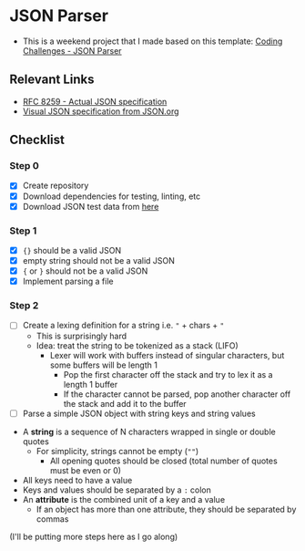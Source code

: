 # JSON Parser

- This is a weekend project that I made based on this template: [Coding Challenges - JSON Parser](https://codingchallenges.fyi/challenges/challenge-json-parser)

## Relevant Links

- [RFC 8259 - Actual JSON specification](https://www.rfc-editor.org/info/std90)
- [Visual JSON specification from JSON.org](https://www.json.org/json-en.html)

## Checklist

### Step 0

- [X] Create repository
- [X] Download dependencies for testing, linting, etc
- [X] Download JSON test data from [here](https://www.dropbox.com/s/vthtr4897fkuhw8/tests.zip?dl=0)

### Step 1

- [X] `{}` should be a valid JSON
- [X] empty string should not be a valid JSON
- [X] `{` or `}` should not be a valid JSON
- [X] Implement parsing a file

### Step 2

- [ ] Create a lexing definition for a string i.e. `"` + chars + `"`
  - This is surprisingly hard
  - Idea: treat the string to be tokenized as a stack (LIFO)
    - Lexer will work with buffers instead of singular characters, but some buffers will be length 1
      - Pop the first character off the stack and try to lex it as a length 1 buffer
      - If the character cannot be parsed, pop another character off the stack and add it to the buffer
- [ ] Parse a simple JSON object with string keys and string values

- A **string** is a sequence of N characters wrapped in single or double quotes
  - For simplicity, strings cannot be empty (`""`)
    - All opening quotes should be closed (total number of quotes must be even or 0)
- All keys need to have a value
- Keys and values should be separated by a `:` colon
- An **attribute** is the combined unit of a key and a value
  - If an object has more than one attribute, they should be separated by commas

(I'll be putting more steps here as I go along)
